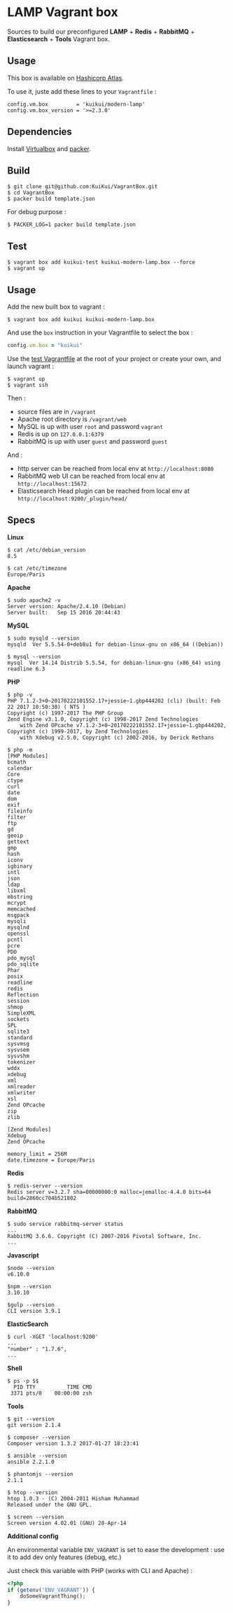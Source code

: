 # LAMP Vagrant box

Sources to build our preconfigured **LAMP** + **Redis** + **RabbitMQ** + **Elasticsearch** + **Tools** Vagrant box.

## Usage

This box is available on [Hashicorp Atlas](https://atlas.hashicorp.com/kuikui/boxes/modern-lamp).

To use it, juste add these lines to your `Vagrantfile` :

```
config.vm.box         = 'kuikui/modern-lamp'
config.vm.box_version = '>=2.3.0'
```

## Dependencies

Install [Virtualbox](https://www.virtualbox.org/wiki/Downloads) and [packer](http://www.packer.io/downloads.html).

## Build

```
$ git clone git@github.com:KuiKui/VagrantBox.git
$ cd VagrantBox
$ packer build template.json
```

For debug purpose :
```
$ PACKER_LOG=1 packer build template.json
```

## Test

```
$ vagrant box add kuikui-test kuikui-modern-lamp.box --force
$ vagrant up
```

## Usage

Add the new built box to vagrant :
```
$ vagrant box add kuikui kuikui-modern-lamp.box
```

And use the `box` instruction in your Vagrantfile to select the box :
```ruby
config.vm.box = "kuikui"
```

Use the [test Vagrantfile](Vagrantfile) at the root of your project or create your own, and launch vagrant :
```
$ vagrant up
$ vagrant ssh
```

Then :

* source files are in `/vagrant`
* Apache root directory is `/vagrant/web`
* MySQL is up with user `root` and password `vagrant`
* Redis is up on `127.0.0.1:6379`
* RabbitMQ is up with user `guest` and password `guest`

And :

* http server can be reached from local env at `http://localhost:8080`
* RabbitMQ web UI can be reached from local env at `http://localhost:15672`
* Elasticsearch Head plugin can be reached from local env at `http://localhost:9200/_plugin/head/`

## Specs

**Linux**
```
$ cat /etc/debian_version
8.5
```
```
$ cat /etc/timezone
Europe/Paris
```

**Apache**
```
$ sudo apache2 -v
Server version: Apache/2.4.10 (Debian)
Server built:   Sep 15 2016 20:44:43
```

**MySQL**
```
$ sudo mysqld --version
mysqld  Ver 5.5.54-0+deb8u1 for debian-linux-gnu on x86_64 ((Debian))
```
```
$ mysql --version
mysql  Ver 14.14 Distrib 5.5.54, for debian-linux-gnu (x86_64) using readline 6.3
```

**PHP**
```
$ php -v
PHP 7.1.2-3+0~20170222101552.17+jessie~1.gbp444202 (cli) (built: Feb 22 2017 10:50:30) ( NTS )
Copyright (c) 1997-2017 The PHP Group
Zend Engine v3.1.0, Copyright (c) 1998-2017 Zend Technologies
    with Zend OPcache v7.1.2-3+0~20170222101552.17+jessie~1.gbp444202, Copyright (c) 1999-2017, by Zend Technologies
    with Xdebug v2.5.0, Copyright (c) 2002-2016, by Derick Rethans
```
```
$ php -m
[PHP Modules]
bcmath
calendar
Core
ctype
curl
date
dom
exif
fileinfo
filter
ftp
gd
geoip
gettext
gmp
hash
iconv
igbinary
intl
json
ldap
libxml
mbstring
mcrypt
memcached
msgpack
mysqli
mysqlnd
openssl
pcntl
pcre
PDO
pdo_mysql
pdo_sqlite
Phar
posix
readline
redis
Reflection
session
shmop
SimpleXML
sockets
SPL
sqlite3
standard
sysvmsg
sysvsem
sysvshm
tokenizer
wddx
xdebug
xml
xmlreader
xmlwriter
xsl
Zend OPcache
zip
zlib

[Zend Modules]
Xdebug
Zend OPcache
```
```
memory_limit = 256M
date.timezone = Europe/Paris
```

**Redis**
```
$ redis-server --version
Redis server v=3.2.7 sha=00000000:0 malloc=jemalloc-4.4.0 bits=64 build=2860cc704b521802
```

**RabbitMQ**
```
$ sudo service rabbitmq-server status
...
RabbitMQ 3.6.6. Copyright (C) 2007-2016 Pivotal Software, Inc.
...
```

**Javascript**

```
$node --version
v6.10.0
```

```
$npm --version
3.10.10
```

```
$gulp --version
CLI version 3.9.1
```

**ElasticSearch**
```
$ curl -XGET 'localhost:9200'
...
"number" : "1.7.6",
...
```

**Shell**
```
$ ps -p $$
  PID TTY          TIME CMD
 3371 pts/0    00:00:00 zsh
```

**Tools**
```
$ git --version
git version 2.1.4
```
```
$ composer --version
Composer version 1.3.2 2017-01-27 18:23:41
```
```
$ ansible --version
ansible 2.2.1.0
```
```
$ phantomjs --version
2.1.1
```
```
$ htop --version
htop 1.0.3 - (C) 2004-2011 Hisham Muhammad
Released under the GNU GPL.
```
```
$ screen --version
Screen version 4.02.01 (GNU) 28-Apr-14
```

**Additional config**

An environmental variable `ENV_VAGRANT` is set to ease the development : use it to add dev only features (debug, etc.)

Just check this variable with PHP (works with CLI and Apache) :
```php
<?php
if (getenv('ENV_VAGRANT')) {
    doSomeVagrantThing();
}
```
